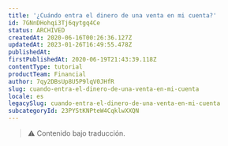 ```yaml
---
title: '¿Cuándo entra el dinero de una venta en mi cuenta?'
id: 7GNnDHohqi3Tj6qytgq4Ce
status: ARCHIVED
createdAt: 2020-06-16T00:26:36.127Z
updatedAt: 2023-01-26T16:49:55.478Z
publishedAt: 
firstPublishedAt: 2020-06-19T21:43:39.118Z
contentType: tutorial
productTeam: Financial
author: 7qy2DBsUp8U5P9lqV0JHfR
slug: cuando-entra-el-dinero-de-una-venta-en-mi-cuenta
locale: es
legacySlug: cuando-entra-el-dinero-de-una-venta-en-mi-cuenta
subcategoryId: 23PYStKNPteW4CqklwXXQN
---
```


>⚠️ Contenido bajo traducción.
